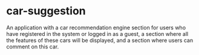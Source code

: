# car-suggestion
An application with a car recommendation engine section for users who have registered in the system or logged in as a guest, a section where all the features of these cars will be displayed, and a section where users can comment on this car.
